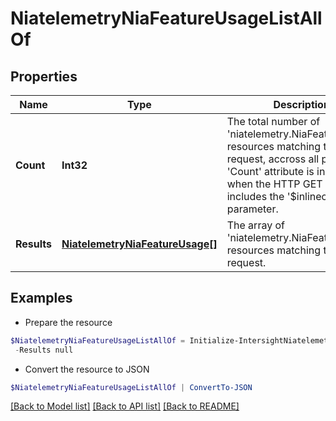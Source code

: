 # NiatelemetryNiaFeatureUsageListAllOf
## Properties

Name | Type | Description | Notes
------------ | ------------- | ------------- | -------------
**Count** | **Int32** | The total number of &#39;niatelemetry.NiaFeatureUsage&#39; resources matching the request, accross all pages. The &#39;Count&#39; attribute is included when the HTTP GET request includes the &#39;$inlinecount&#39; parameter. | [optional] 
**Results** | [**NiatelemetryNiaFeatureUsage[]**](NiatelemetryNiaFeatureUsage.md) | The array of &#39;niatelemetry.NiaFeatureUsage&#39; resources matching the request. | [optional] 

## Examples

- Prepare the resource
```powershell
$NiatelemetryNiaFeatureUsageListAllOf = Initialize-IntersightNiatelemetryNiaFeatureUsageListAllOf  -Count null `
 -Results null
```

- Convert the resource to JSON
```powershell
$NiatelemetryNiaFeatureUsageListAllOf | ConvertTo-JSON
```

[[Back to Model list]](../README.md#documentation-for-models) [[Back to API list]](../README.md#documentation-for-api-endpoints) [[Back to README]](../README.md)

